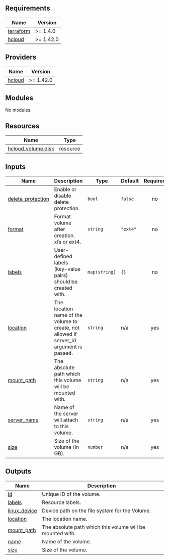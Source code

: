 ## Requirements

| Name | Version |
|------|---------|
| <a name="requirement_terraform"></a> [terraform](#requirement\_terraform) | >= 1.4.0 |
| <a name="requirement_hcloud"></a> [hcloud](#requirement\_hcloud) | >= 1.42.0 |

## Providers

| Name | Version |
|------|---------|
| <a name="provider_hcloud"></a> [hcloud](#provider\_hcloud) | >= 1.42.0 |

## Modules

No modules.

## Resources

| Name | Type |
|------|------|
| [hcloud_volume.disk](https://registry.terraform.io/providers/hetznercloud/hcloud/latest/docs/resources/volume) | resource |

## Inputs

| Name | Description | Type | Default | Required |
|------|-------------|------|---------|:--------:|
| <a name="input_delete_protection"></a> [delete\_protection](#input\_delete\_protection) | Enable or disable delete protection. | `bool` | `false` | no |
| <a name="input_format"></a> [format](#input\_format) | Format volume after creation. xfs or ext4. | `string` | `"ext4"` | no |
| <a name="input_labels"></a> [labels](#input\_labels) | User-defined labels (key-value pairs) should be created with. | `map(string)` | `{}` | no |
| <a name="input_location"></a> [location](#input\_location) | The location name of the volume to create, not allowed if server\_id argument is passed. | `string` | n/a | yes |
| <a name="input_mount_path"></a> [mount\_path](#input\_mount\_path) | The absolute path which this volume will be mounted with. | `string` | n/a | yes |
| <a name="input_server_name"></a> [server\_name](#input\_server\_name) | Name of the server will attach to this volume. | `string` | n/a | yes |
| <a name="input_size"></a> [size](#input\_size) | Size of the volume (in GB). | `number` | n/a | yes |

## Outputs

| Name | Description |
|------|-------------|
| <a name="output_id"></a> [id](#output\_id) | Unique ID of the volume. |
| <a name="output_labels"></a> [labels](#output\_labels) | Resource labels. |
| <a name="output_linux_device"></a> [linux\_device](#output\_linux\_device) | Device path on the file system for the Volume. |
| <a name="output_location"></a> [location](#output\_location) | The location name. |
| <a name="output_mount_path"></a> [mount\_path](#output\_mount\_path) | The absolute path which this volume will be mounted with. |
| <a name="output_name"></a> [name](#output\_name) | Name of the volume. |
| <a name="output_size"></a> [size](#output\_size) | Size of the volume. |
